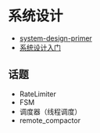 # 系统设计

- [system-design-primer](https://github.com/donnemartin/system-design-primer)
- [系统设计入门](https://github.com/donnemartin/system-design-primer/blob/master/README-zh-Hans.md)

## 话题

* RateLimiter
* FSM
* 调度器（线程调度）
* remote_compactor